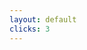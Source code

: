 ```yaml
---
layout: default
clicks: 3
---
```


<FolderTree
  root
  title="AI-Friendly Checkout Module"
  :structure="`.github/
  copilot-instructions.md
  instructions/
    checkout.instructions.md
modules/checkout/
  components/
    CartSummary.vue
    CartItem.vue
    CheckoutForm.vue
    PaymentSelector.vue
    ShippingForm.vue
    OrderSummary.vue
  composables/
    useCart.js
    useCheckout.js
    usePayment.js
    useShipping.js
  stores/
    cartStore.js
    checkoutStore.js
  types/
    cart.ts
    checkout.ts
    payment.ts
  utils/
    cartHelpers.js
    priceCalculations.js
    validations.js
  __tests__/
    cart.test.js
    checkout.test.js
  CLAUDE.md
  package.json`"
  :open-on-clicks="[
    '/.github',
    '/.github/instructions',
    '/modules/checkout',
    '/modules/checkout/components',
    '/modules/checkout/composables', 
    '/modules/checkout/stores'
  ]"
/>